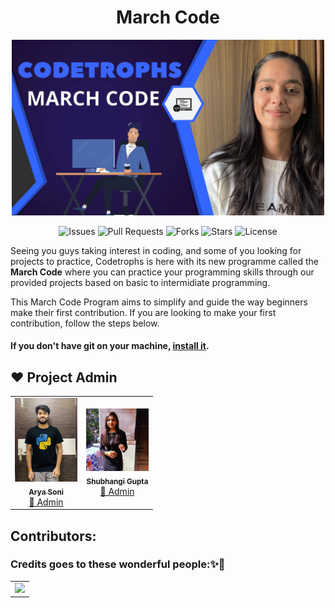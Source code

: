 <h1 align="center">March Code</h1>
<p align="center"> <img src="./image/march_code.png" alt="hello" width="500" /></p>

<div align="center">

![Issues](https://img.shields.io/github/issues/CodeTrophs/MarchCode)
![Pull Requests](https://img.shields.io/github/issues-pr/CodeTrophs/MarchCode)
![Forks](https://img.shields.io/github/forks/CodeTrophs/MarchCode)
![Stars](https://img.shields.io/github/stars/CodeTrophs/MarchCode)
![License](https://img.shields.io/github/license/CodeTrophs/MarchCode
)

</div>

 Seeing you guys taking interest in coding, and some of you looking for projects to practice, Codetrophs is here with its new programme called the <b>March Code</b> where you can practice your programming skills through our provided projects based on basic to intermidiate programming.


This March Code Program aims to simplify and guide the way beginners make their first contribution. If you are looking to make your first contribution, follow the steps below.

#### If you don't have git on your machine, [install it](https://help.github.com/articles/set-up-git/).


## ❤️ Project Admin

<table>
	<tr>
		<td align="center">
			<a href="https://github.com/aryasoni98">
				<img src="./image/aryasoni.jpg" width="100px" alt="" />
				<br /> <sub><b>Arya Soni</b></sub>
			</a>
			<br /> <a href="https://github.com/aryasoni98">
		👑 Admin
	    </a>
		</td>
		<td align="center">
			<a href="https://github.com/shubhigupta991">
				<img src="./image/shubhangi.jpg" width="100px" alt="" />
				<br /> <sub><b>Shubhangi Gupta</b></sub>
			</a>
			<br /> <a href="https://github.com/shubhigupta991">
		👑 Admin
	    </a>
		</td>
	</tr>
</table>

## Contributors:

### Credits goes to these wonderful people:✨🙌

<table>
	<tr>
		<td>
   <a href="https://github.com/CodeTrophs/MarchCode/graphs/contributors">
  <img src="https://contrib.rocks/image?repo=CodeTrophs/MarchCode" />
</a>
		</td>
	</tr>
</table>
